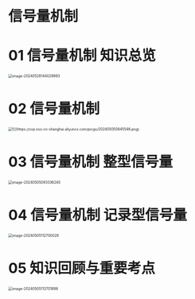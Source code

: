 # 信号量机制



# 01 信号量机制 知识总览

<img src="https://cvp.oss-cn-shanghai.aliyuncs.com/picgo/202405281440313.png" alt="image-20240528144029993" style="zoom:50%;" />



# 02 信号量机制

<img src="https://cvp.oss-cn-shanghai.aliyuncs.com/picgo/202405050845546.png" alt="![](https://cvp.oss-cn-shanghai.aliyuncs.com/picgo/202405050845546.png)" style="zoom:50%;" />



# 03 信号量机制 整型信号量

<img src="https://cvp.oss-cn-shanghai.aliyuncs.com/picgo/202405050933549.png" alt="image-20240505093336240" style="zoom:50%;" />



# 04 信号量机制 记录型信号量

<img src="https://cvp.oss-cn-shanghai.aliyuncs.com/picgo/202405051127377.png" alt="image-20240505112700028" style="zoom:50%;" />



# 05 知识回顾与重要考点

<img src="https://cvp.oss-cn-shanghai.aliyuncs.com/picgo/202405051137041.png" alt="image-20240505113701898" style="zoom:50%;" />